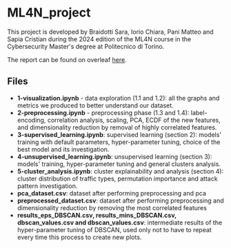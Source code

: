 # ML4N_project
This project is developed by Braidotti Sara, Iorio Chiara, Pani Matteo and Sapia Cristian during the 2024 edition of the ML4N course in the Cybersecurity Master's degree at Politecnico di Torino.

The report can be found on overleaf [here](https://it.overleaf.com/5523969891tbfxzckbgtyn#4687df).

## Files
- **1-visualization.ipynb** - data exploration (1.1 and 1.2): all the graphs and metrics we produced to better understand our dataset.
- **2-preprocessing.ipynb** - preprocessing phase (1.3 and 1.4): label-encoding, correlation analysis, scaling, PCA, ECDF of the new features, and dimensionality reduction by removal of highly correlated features.
- **3-supervised_learning.ipynb**: supervised learning (section 2): models' training with default parameters, hyper-parameter tuning, choice of the best model and its investigation.
- **4-unsupervised_learning.ipynb**: unsupervised learning (section 3): models' training, hyper-parameter tuning and general clusters analysis.
- **5-cluster_analysis.ipynb**: cluster explainability and analysis (section 4): cluster distribution of traffic types, permutation importance and attack pattern investigation.
- **pca_dataset.csv**: dataset after performing preprocessing and pca
- **preprocessed_dataset.csv**: dataset after performing preprocessing and dimensionality reduction by removing the most correlated features
- **results_eps_DBSCAN.csv, results_mins_DBSCAN.csv, dbscan_values.csv and dbscan_values.csv**: intermediate results of the hyper-parameter tuning of DBSCAN, used only not to have to repeat every time this process to create new plots.